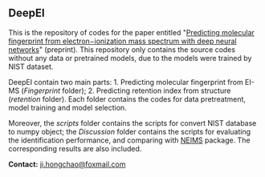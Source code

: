 ## DeepEI

This is the repository of codes for the paper entitled "[Predicting molecular fingerprint from electron−ionization mass spectrum with deep neural networks](https://www.biorxiv.org/content/10.1101/2020.03.30.017137v1)" (preprint). This repository only contains the source codes without any data or pretrained models, due to the models were trained by NIST dataset.

DeepEI contain two main parts: 1. Predicting molecular fingerprint from EI-MS (*Fingerprint* folder); 2. Predicting retention index from structure (*retention* folder). Each folder contains the codes for data pretreatment, model training and model selection.

Moreover, the *scripts* folder contains the scripts for convert NIST database to numpy object; the *Discussion* folder contains the scripts for evaluating the identification performance, and comparing with [NEIMS](https://github.com/brain-research/deep-molecular-massspec) package. The corresponding results are also included.

**Contact:** ji.hongchao@foxmail.com
